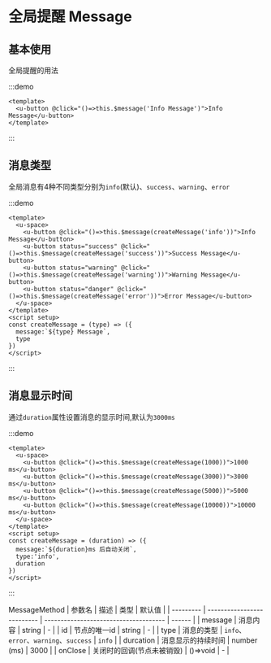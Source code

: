 <h1>全局提醒 Message</h1>

<h2>基本使用</h2>

全局提醒的用法

:::demo 

```vue
<template>
  <u-button @click="()=>this.$message('Info Message')">Info Message</u-button>
</template>
```
:::

<h2>消息类型</h2>

全局消息有4种不同类型分别为`info`(默认)、`success`、`warning`、`error`

:::demo 

```vue
<template>
  <u-space>
    <u-button @click="()=>this.$message(createMessage('info'))">Info Message</u-button>
    <u-button status="success" @click="()=>this.$message(createMessage('success'))">Success Message</u-button>
    <u-button status="warning" @click="()=>this.$message(createMessage('warning'))">Warning Message</u-button>
    <u-button status="danger" @click="()=>this.$message(createMessage('error'))">Error Message</u-button>
  </u-space>
</template>
<script setup>
const createMessage = (type) => ({
  message:`${type} Message`,
  type
})
</script>
```
:::

<h2>消息显示时间</h2>

通过`duration`属性设置消息的显示时间,默认为`3000ms`

:::demo 

```vue
<template>
  <u-space>
    <u-button @click="()=>this.$message(createMessage(1000))">1000 ms</u-button>
    <u-button @click="()=>this.$message(createMessage(3000))">3000 ms</u-button>
    <u-button @click="()=>this.$message(createMessage(5000))">5000 ms</u-button>
    <u-button @click="()=>this.$message(createMessage(10000))">10000 ms</u-button>
  </u-space>
</template>
<script setup>
const createMessage = (duration) => ({
  message:`${duration}ms 后自动关闭`,
  type:'info',
  duration
})
</script>
```
:::

MessageMethod
| 参数名 | 描述                     | 类型                                | 默认值 |
| --------- | -------------------------- | ------------------------------------- | ------ |
| message   | 消息内容               | string                                | -      |
| id        | 节点的唯一id          | string                                | -      |
| type      | 消息的类型            | `info`、`error`、`warning`、`success` | `info` |
| durcation | 消息显示的持续时间 | number (ms)                           | 3000   |
| onClose   | 关闭时的回调(节点未被销毁) | ()=>void                              | -      |
